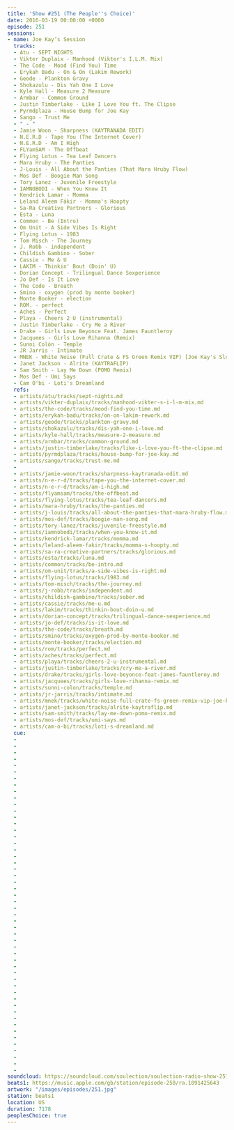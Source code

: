 ```yaml
---
title: 'Show #251 (The People''s Choice)'
date: 2016-03-19 00:00:00 +0000
episode: 251
sessions:
- name: Joe Kay’s Session
  tracks:
  - Atu - SEPT NIGHTS
  - Vikter Duplaix - Manhood (Vikter's I.L.M. Mix)
  - The Code - Mood (Find You) Time
  - Erykah Badu - On & On (Lakim Rework)
  - Geode - Plankton Gravy
  - Shokazulu - Dis Yah One I Love
  - Kyle Hall - Measure 2 Measure
  - Armbar - Common Ground
  - Justin Timberlake - Like I Love You ft. The Clipse
  - Pyrmdplaza - House Bump for Joe Kay
  - Sango - Trust Me
  - " - "
  - Jamie Woon - Sharpness (KAYTRANADA EDIT)
  - N.E.R.D - Tape You (The Internet Cover)
  - N.E.R.D - Am I High
  - FLYamSAM - The Offbeat
  - Flying Lotus - Tea Leaf Dancers
  - Mara Hruby - The Panties
  - J-Louis - All About the Panties (That Mara Hruby Flow)
  - Mos Def - Boogie Man Song
  - Tory Lanez - Juvenile Freestyle
  - IAMNOBODI - When You Know It
  - Kendrick Lamar - Momma
  - Leland Aleem Fākir - Momma's Hoopty
  - Sa-Ra Creative Partners - Glorious
  - Esta - Luna
  - Common - Be (Intro)
  - Om Unit - A Side Vibes Is Right
  - Flying Lotus - 1983
  - Tom Misch - The Journey
  - J. Robb - independent
  - Childish Gambino - Sober
  - Cassie - Me & U
  - LAKIM - Thinkin' Bout (Doin' U)
  - Dorian Concept - Trilingual Dance Sexperience
  - Jo Def - Is It Love
  - The Code - Breath
  - Smino - oxygen (prod by monte booker)
  - Monte Booker - election
  - ROM. - perfect
  - Aches - Perfect
  - Playa - Cheers 2 U (instrumental)
  - Justin Timberlake - Cry Me a River
  - Drake - Girls Love Beyonce Feat. James Fauntleroy
  - Jacquees - Girls Love Rihanna (Remix)
  - Sunni Colòn - Temple
  - JR Jarris - Intimate
  - MNEK - White Noise (Full Crate & FS Green Remix VIP) [Joe Kay's Slowed Edit]
  - Janet Jackson - Alrite (KAYTRAFLIP)
  - Sam Smith - Lay Me Down (POMO Remix)
  - Mos Def - Umi Says
  - Cam O'bi - Loti's Dreamland
  refs:
  - artists/atu/tracks/sept-nights.md
  - artists/vikter-duplaix/tracks/manhood-vikter-s-i-l-m-mix.md
  - artists/the-code/tracks/mood-find-you-time.md
  - artists/erykah-badu/tracks/on-on-lakim-rework.md
  - artists/geode/tracks/plankton-gravy.md
  - artists/shokazulu/tracks/dis-yah-one-i-love.md
  - artists/kyle-hall/tracks/measure-2-measure.md
  - artists/armbar/tracks/common-ground.md
  - artists/justin-timberlake/tracks/like-i-love-you-ft-the-clipse.md
  - artists/pyrmdplaza/tracks/house-bump-for-joe-kay.md
  - artists/sango/tracks/trust-me.md
  - 
  - artists/jamie-woon/tracks/sharpness-kaytranada-edit.md
  - artists/n-e-r-d/tracks/tape-you-the-internet-cover.md
  - artists/n-e-r-d/tracks/am-i-high.md
  - artists/flyamsam/tracks/the-offbeat.md
  - artists/flying-lotus/tracks/tea-leaf-dancers.md
  - artists/mara-hruby/tracks/the-panties.md
  - artists/j-louis/tracks/all-about-the-panties-that-mara-hruby-flow.md
  - artists/mos-def/tracks/boogie-man-song.md
  - artists/tory-lanez/tracks/juvenile-freestyle.md
  - artists/iamnobodi/tracks/when-you-know-it.md
  - artists/kendrick-lamar/tracks/momma.md
  - artists/leland-aleem-fakir/tracks/momma-s-hoopty.md
  - artists/sa-ra-creative-partners/tracks/glorious.md
  - artists/esta/tracks/luna.md
  - artists/common/tracks/be-intro.md
  - artists/om-unit/tracks/a-side-vibes-is-right.md
  - artists/flying-lotus/tracks/1983.md
  - artists/tom-misch/tracks/the-journey.md
  - artists/j-robb/tracks/independent.md
  - artists/childish-gambino/tracks/sober.md
  - artists/cassie/tracks/me-u.md
  - artists/lakim/tracks/thinkin-bout-doin-u.md
  - artists/dorian-concept/tracks/trilingual-dance-sexperience.md
  - artists/jo-def/tracks/is-it-love.md
  - artists/the-code/tracks/breath.md
  - artists/smino/tracks/oxygen-prod-by-monte-booker.md
  - artists/monte-booker/tracks/election.md
  - artists/rom/tracks/perfect.md
  - artists/aches/tracks/perfect.md
  - artists/playa/tracks/cheers-2-u-instrumental.md
  - artists/justin-timberlake/tracks/cry-me-a-river.md
  - artists/drake/tracks/girls-love-beyonce-feat-james-fauntleroy.md
  - artists/jacquees/tracks/girls-love-rihanna-remix.md
  - artists/sunni-colon/tracks/temple.md
  - artists/jr-jarris/tracks/intimate.md
  - artists/mnek/tracks/white-noise-full-crate-fs-green-remix-vip-joe-kay-s-slowed-edit.md
  - artists/janet-jackson/tracks/alrite-kaytraflip.md
  - artists/sam-smith/tracks/lay-me-down-pomo-remix.md
  - artists/mos-def/tracks/umi-says.md
  - artists/cam-o-bi/tracks/loti-s-dreamland.md
  cue:
  - 
  - 
  - 
  - 
  - 
  - 
  - 
  - 
  - 
  - 
  - 
  - 
  - 
  - 
  - 
  - 
  - 
  - 
  - 
  - 
  - 
  - 
  - 
  - 
  - 
  - 
  - 
  - 
  - 
  - 
  - 
  - 
  - 
  - 
  - 
  - 
  - 
  - 
  - 
  - 
  - 
  - 
  - 
  - 
  - 
  - 
  - 
  - 
  - 
  - 
  - 
  - 
soundcloud: https://soundcloud.com/soulection/soulection-radio-show-251-the-peoples-choice
beats1: https://music.apple.com/gb/station/episode-250/ra.1091425643
artwork: "/images/episodes/251.jpg"
station: beats1
location: US
duration: 7178
peoplesChoice: true
---
```


<!--more-->

